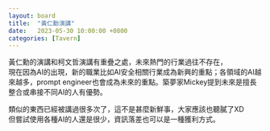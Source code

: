 ```yaml
---
layout: board
title:  "黃仁勳演講"
date:   2023-05-30 10:00:00 +0800
categories: [Tavern]
---
```


黃仁勳的演講和柯文哲演講有重疊之處，未來熱門的行業過往不存在，  
現在因為AI的出現，新的職業比如AI安全相關行業成為新興的重點；各領域的AI越來越多，prompt engineer也會成為未來的重點。築夢家Mickey提到未來是擅長整合或串接不同AI的人有優勢。

類似的東西已經被講過很多次了，這不是甚麼新鮮事，大家應該也聽膩了XD  
但嘗試使用各種AI的人還是很少，資訊落差也可以是一種獲利方式。